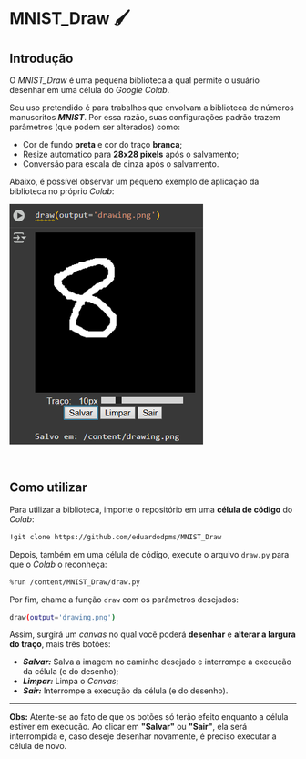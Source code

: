 # MNIST_Draw 🖌

## Introdução

O *MNIST_Draw* é uma pequena biblioteca a qual permite o usuário desenhar em uma célula do *Google Colab*.

Seu uso pretendido é para trabalhos que envolvam a biblioteca de números manuscritos ***MNIST***. Por essa razão, suas configurações padrão trazem parâmetros (que podem ser alterados) como:

- Cor de fundo **preta** e cor do traço **branca**;
- Resize automático para **28x28 pixels** após o salvamento;
- Conversão para escala de cinza após o salvamento.

Abaixo, é possível observar um pequeno exemplo de aplicação da biblioteca no próprio *Colab*:

![](docs/assets/example.png)

<br>

## Como utilizar

Para utilizar a biblioteca, importe o repositório em uma **célula de código** do *Colab*:

```bash
!git clone https://github.com/eduardodpms/MNIST_Draw
```

Depois, também em uma célula de código, execute o arquivo `draw.py` para que o *Colab* o reconheça:

```bash
%run /content/MNIST_Draw/draw.py
```

Por fim, chame a função `draw` com os parâmetros desejados:

```bash
draw(output='drawing.png')
```

Assim, surgirá um *canvas* no qual você poderá **desenhar** e **alterar a largura do traço**, mais três botões:

- ***Salvar:*** Salva a imagem no caminho desejado e interrompe a execução da célula (e do desenho);
- ***Limpar:*** Limpa o *Canvas*;
- ***Sair:*** Interrompe a execução da célula (e do desenho).

---

**Obs:** Atente-se ao fato de que os botões só terão efeito enquanto a célula estiver em execução. Ao clicar em **"Salvar"** ou **"Sair"**, ela será interrompida e, caso deseje desenhar novamente, é preciso executar a célula de novo.
